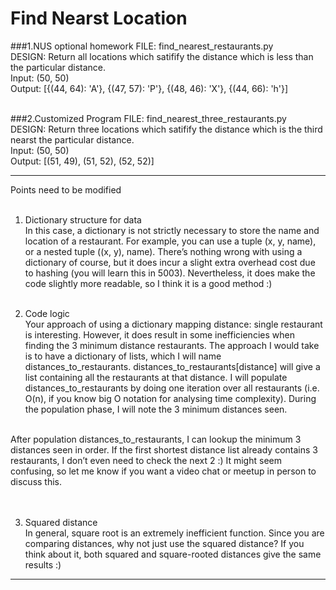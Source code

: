 # Find Nearst Location

###1.NUS optional homework
FILE: find_nearest_restaurants.py<br>
DESIGN: Return all locations which satifify the distance which is less than the particular distance.<br>
Input: (50, 50)<br>
Output: [{(44, 64): 'A'}, {(47, 57): 'P'}, {(48, 46): 'X'}, {(44, 66): 'h'}]<br><br>

###2.Customized Program
FILE: find_nearest_three_restaurants.py<br>
DESIGN: Return three locations which satifify the distance which is the third nearst the particular distance.<br>
Input: (50, 50)<br>
Output: [(51, 49), (51, 52), (52, 52)]<br>

----------------------
Points need to be modified<br><br>

1) Dictionary structure for data<br>
In this case, a dictionary is not strictly necessary to store the name and location of a restaurant. For example, you can use a tuple (x, y, name), or a nested tuple ((x, y), name). There’s nothing wrong with using a dictionary of course, but it does incur a slight extra overhead cost due to hashing (you will learn this in 5003). Nevertheless, it does make the code slightly more readable, so I think it is a good method :)<br><br>

2) Code logic<br>
Your approach of using a dictionary mapping distance: single restaurant is interesting. However, it does result in some inefficiencies when finding the 3 minimum distance restaurants.
The approach I would take is to have a dictionary of lists, which I will name distances_to_restaurants. distances_to_restaurants[distance] will give a list containing all the restaurants at that distance. I will populate distances_to_restaurants by doing one iteration over all restaurants (i.e. O(n), if you know big O notation for analysing time complexity).
During the population phase, I will note the 3 minimum distances seen.<br><br>

After population distances_to_restaurants, I can lookup the minimum 3 distances seen in order. If the first shortest distance list already contains 3 restaurants, I don’t even need to check the next 2 :) It might seem confusing, so let me know if you want a video chat or meetup in person to discuss this.<br><br><br>


3) Squared distance<br>
In general, square root is an extremely inefficient function. Since you are comparing distances, why not just use the squared distance? If you think about it, both squared and square-rooted distances give the same results :)<br>
----------------------









